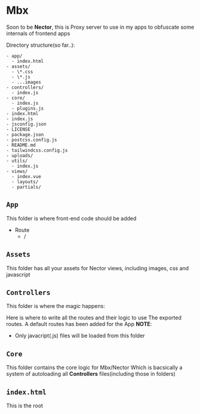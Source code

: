 # Mbx

Soon to be **Nector**, this is Proxy server to use in my apps to obfuscate some
internals of frontend apps

Directory structure(so far..):

```
- app/
  - index.html
- assets/
  - \*.css
  - \*.js
  - ...images
- controllers/
  - index.js
- core/
  - index.js
  - plugins.js
- index.html
- index.js
- jsconfig.json
- LICENSE
- package.json
- postcss.config.js
- README.md
- tailwindcss.config.js
- uploads/
- utils/
  - index.js
- views/
  - index.vue
  - layouts/
  - partials/
```

## `App`

This folder is where front-end code should be added

- Route
  - /

## `Assets`

This folder has all your assets for Nector views, including images, css and javascript

## `Controllers`

This folder is where the magic happens:

Here is where to write all the routes and their logic to use
The exported routes. A default routes has been added for the App
**NOTE**:

- Only javacript(.js) files will be loaded from this folder

## `Core`

This folder contains the core logic for Mbx/Nector
Which is bacsically a system of autoloading all **Controllers** files(including those in folders)

## `index.html`

This is the root
